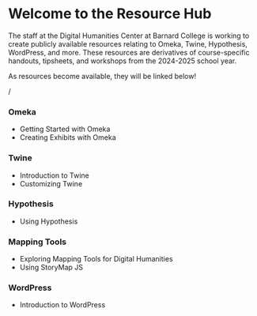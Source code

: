 # Welcome to the Resource Hub

The staff at the Digital Humanities Center at Barnard College is working to create publicly available resources relating to Omeka, Twine, Hypothesis, WordPress, and more. These resources are derivatives of course-specific handouts, tipsheets, and workshops from the 2024-2025 school year.

As resources become available, they will be linked below!

/

### Omeka
- Getting Started with Omeka
- Creating Exhibits with Omeka

### Twine
- Introduction to Twine
- Customizing Twine

### Hypothesis
- Using Hypothesis

### Mapping Tools
- Exploring Mapping Tools for Digital Humanities
- Using StoryMap JS

### WordPress
- Introduction to WordPress
